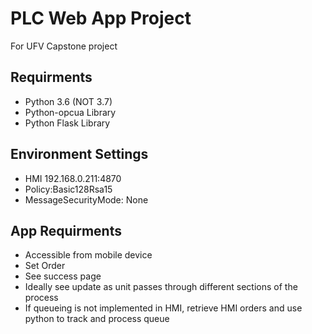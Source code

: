 PLC Web App Project
==========

For UFV Capstone project

Requirments
--
- Python 3.6 (NOT 3.7)
- Python-opcua Library
- Python Flask Library

Environment Settings
--
- HMI 192.168.0.211:4870
- Policy:Basic128Rsa15
- MessageSecurityMode: None

App Requirments
---
- Accessible from mobile device
- Set Order
- See success page
- Ideally see update as unit passes through different sections of the process
- If queueing is not implemented in HMI, retrieve HMI orders and use python to track and process queue
